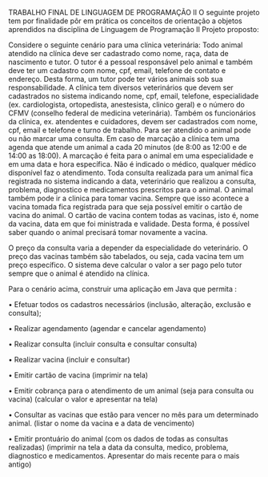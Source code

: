 TRABALHO FINAL DE LINGUAGEM DE PROGRAMAÇÃO II
O seguinte projeto tem por finalidade pôr em prática os conceitos de orientação a objetos aprendidos na disciplina de Linguagem de Programação II
Projeto proposto:

Considere o seguinte cenário para uma clínica veterinária: Todo animal atendido na clínica deve ser cadastrado como nome, raça, data de nascimento e tutor. O tutor é a pessoal responsável pelo animal e também deve ter um cadastro com nome, cpf, email, telefone de contato e endereço. Desta forma, um tutor pode ter vários animais sob sua responsabilidade. A clínica tem diversos veterinários que devem ser cadastrados no sistema indicando nome, cpf, email, telefone, especialidade (ex. cardiologista, ortopedista, anestesista, clinico geral) e o número do CFMV (conselho federal de medicina veterinária). Também os funcionários da clínica, ex. atendentes e cuidadores, devem ser cadastrados com nome, cpf, email e telefone e turno de trabalho. Para ser atendido o animal pode ou não marcar uma consulta. Em caso de marcação a clínica tem uma agenda que atende um animal a cada 20 minutos (de 8:00 as 12:00 e de 14:00 as 18:00). A marcação é feita para o animal em uma especialidade e em uma data e hora específica. Não é indicado o médico, qualquer médico disponível faz o atendimento. Toda consulta realizada para um animal fica registrada no sistema indicando a data, veterinário que realizou a consulta, problema, diagnostico e medicamentos prescritos para o animal. O animal também pode ir a clinica para tomar vacina. Sempre que isso acontece a vacina tomada fica registrada para que seja possível emitir o cartão de vacina do animal. O cartão de vacina contem todas as vacinas, isto é, nome da vacina, data em que foi ministrada e validade. Desta forma, é possível saber quando o animal precisará tomar novamente a vacina.

O preço da consulta varia a depender da especialidade do veterinário. O preço das vacinas também são tabelados, ou seja, cada vacina tem um preço específico. O sistema deve calcular o valor a ser pago pelo tutor sempre que o animal é atendido na clínica.

Para o cenário acima, construir uma aplicação em Java que permita :

• Efetuar todos os cadastros necessários (inclusão, alteração, exclusão e consulta);

• Realizar agendamento (agendar e cancelar agendamento)

• Realizar consulta (incluir consulta e consultar consulta)

• Realizar vacina (incluir e consultar)

• Emitir cartão de vacina (imprimir na tela)

• Emitir cobrança para o atendimento de um animal (seja para consulta ou vacina) (calcular o valor e apresentar na tela)

• Consultar as vacinas que estão para vencer no mês para um determinado animal. (listar o nome da vacina e a data de vencimento)

• Emitir prontuário do animal (com os dados de todas as consultas realizadas) (imprimir na tela a data da consulta, medico, problema, diagnostico e medicamentos. Apresentar do mais recente para o mais antigo)
